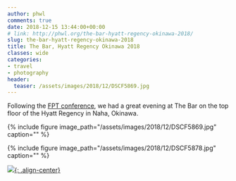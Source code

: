 ```yaml
---
author: phwl
comments: true
date: 2018-12-15 13:44:00+00:00
# link: http://phwl.org/the-bar-hyatt-regency-okinawa-2018/
slug: the-bar-hyatt-regency-okinawa-2018
title: The Bar, Hyatt Regency Okinawa 2018
classes: wide
categories:
- travel
- photography
header:
  teaser: /assets/images/2018/12/DSCF5869.jpg
---
```


Following the [FPT conference](http://icfpt.org), we had a great evening at The Bar on the top floor of the Hyatt Regency in Naha, Okinawa.

{% include figure image_path="/assets/images/2018/12/DSCF5869.jpg" caption="" %}

<!-- more -->

{% include figure image_path="/assets/images/2018/12/DSCF5878.jpg" caption="" %}

[![](http://phwl.org/wp-content/uploads/2018/12/DSCF5871.jpg){: .align-center}](http://phwl.org/wp-content/uploads/2018/12/DSCF5871.jpg)
